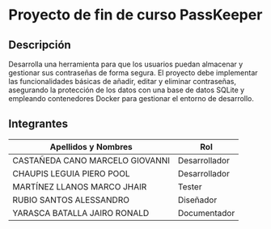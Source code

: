 #  Proyecto de fin de curso PassKeeper
## Descripción
Desarrolla una herramienta para que los usuarios puedan almacenar y gestionar sus contraseñas de forma segura. El proyecto debe implementar las funcionalidades básicas de añadir, editar y eliminar contraseñas, asegurando la protección de los datos con una base de datos SQLite y empleando contenedores Docker para gestionar el entorno de desarrollo.

## Integrantes

| Apellidos y Nombres                | Rol           |
|------------------------------------|---------------|
| CASTAÑEDA CANO MARCELO GIOVANNI    | Desarrollador |
| CHAUPIS LEGUIA PIERO POOL          | Desarrollador |
| MARTÍNEZ LLANOS MARCO JHAIR        | Tester        |
| RUBIO SANTOS ALESSANDRO            | Diseñador     |
| YARASCA BATALLA JAIRO RONALD       | Documentador  |



